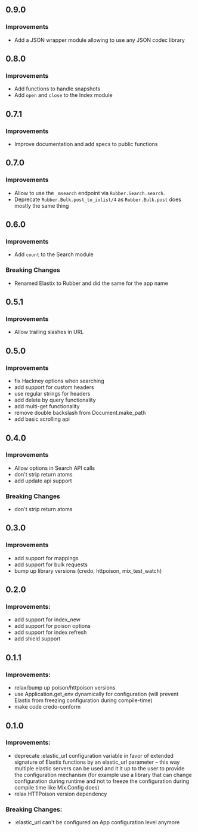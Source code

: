 ## 0.9.0

### Improvements

  - Add a JSON wrapper module allowing to use any JSON codec library

## 0.8.0

### Improvements

  - Add functions to handle snapshots
  - Add `open` and `close` to the Index module

## 0.7.1

### Improvements

  - Improve documentation and add specs to public functions

## 0.7.0

### Improvements

  - Allow to use the `_msearch` endpoint via `Rubber.Search.search`.
  - Deprecate `Rubber.Bulk.post_to_iolist/4` as `Rubber.Bulk.post` does mostly the same thing

## 0.6.0

### Improvements

  - Add `count` to the Search module

### Breaking Changes

  - Renamed Elastix to Rubber and did the same for the app name

## 0.5.1

### Improvements

  - Allow trailing slashes in URL

## 0.5.0

### Improvements

  - fix Hackney options when searching
  - add support for custom headers
  - use regular strings for headers
  - add delete by query functionality
  - add multi-get functionality
  - remove double backslash from Document.make_path
  - add basic scrolling api

## 0.4.0

### Improvements

  - Allow options in Search API calls
  - don't strip return atoms
  - add update api support

### Breaking Changes

  - don't strip return atoms

## 0.3.0

### Improvements
  - add support for mappings
  - add support for bulk requests
  - bump up library versions (credo, httpoison, mix_test_watch)

## 0.2.0

### Improvements:

  - add support for index_new
  - add support for poison options
  - add support for index refresh
  - add shield support

## 0.1.1

### Improvements:

  - relax/bump up poison/httpoison versions
  - use Application.get_env dynamically for configuration (will prevent Elastix from freezing configuration during compile-time)
  - make code credo-conform

## 0.1.0

### Improvements:

  - deprecate :elastic_url configuration variable in favor of extended signature of Elastix functions by an elastic_url parameter – this way multiple elastic servers can be used and it it up to the user to provide the configuration mechanism (for example use a library that can change configuration during runtime and not to freeze the configuration during compile time like Mix.Config does)
  - relax HTTPoison version dependency

### Breaking Changes:

  - :elastic_url can't be configured on App configuration level anymore
